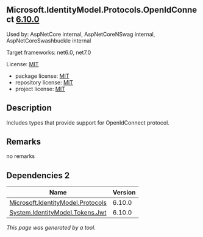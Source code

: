 Microsoft.IdentityModel.Protocols.OpenIdConnect [6.10.0](https://www.nuget.org/packages/Microsoft.IdentityModel.Protocols.OpenIdConnect/6.10.0)
--------------------

Used by: AspNetCore internal, AspNetCoreNSwag internal, AspNetCoreSwashbuckle internal

Target frameworks: net6.0, net7.0

License: [MIT](../../../../licenses/mit) 

- package license: [MIT](https://licenses.nuget.org/MIT) 
- repository license: [MIT](https://github.com/AzureAD/azure-activedirectory-identitymodel-extensions-for-dotnet) 
- project license: [MIT](https://github.com/AzureAD/azure-activedirectory-identitymodel-extensions-for-dotnet) 

Description
-----------
Includes types that provide support for OpenIdConnect protocol.

Remarks
-----------
no remarks


Dependencies 2
-----------

|Name|Version|
|----------|:----|
|[Microsoft.IdentityModel.Protocols](../../../../packages/nuget.org/microsoft.identitymodel.protocols/6.10.0)|6.10.0|
|[System.IdentityModel.Tokens.Jwt](../../../../packages/nuget.org/system.identitymodel.tokens.jwt/6.10.0)|6.10.0|

*This page was generated by a tool.*